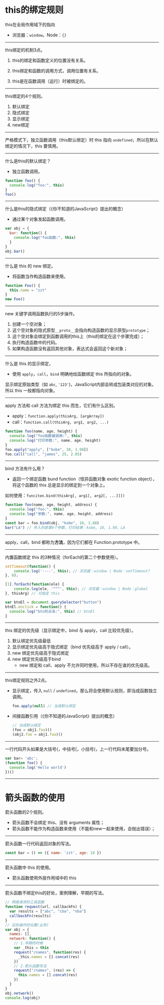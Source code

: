 # this的绑定规则

this在全局作用域下的指向

- 浏览器：`window`。Node：`{}`

-----

this绑定的机制3点。

1. this的绑定和函数定义的位置没有关系。

2. this绑定和函数的调用方式，调用位置有关系。

3. this是在函数调用（运行）时被绑定的。

-----

this绑定的4个规则。

1. 默认绑定
2. 隐式绑定
3. 显示绑定
4. new绑定

-----

严格模式下，独立函数调用（this默认绑定）时 this 指向 `undefined`，所以在默认绑定的情况下，this 要慎用。

-----

什么是this的默认绑定？

- 独立函数调用。

```javascript
function foo() {
  console.log("foo:", this)
}
foo()
```

-----

什么是this的隐式绑定（《你不知道的JavaScript》提出的概念）

- 通过某个对象发起函数调用。

```javascript
var obj = {
  bar: function() {
    console.log("foo函数:", this)
  }
}
obj.bar()
```

-----

什么是 this 的 new 绑定。

- 将函数当作构造函数来使用。

```javascript
function Foo() {
  this.name = "zzt"
}
new Foo()
```

-----

new 关键字调用函数执行的5步操作。

1. 创建一个空对象； 
2. 这个空对象的隐式原型`__proto__`会指向构造函数的显示原型`prototype`； 
3. 这个空对象会绑定到函数调用的this上（this的绑定在这个步骤完成）；
4. 执行构造函数中的代码。
5. 如果构造函数没有返回其他对象，表达式会返回这个新对象；

-----

什么是 this 的显示绑定，

- 使用 `apply`，`call`，`bind` 明确地给函数绑定 this 所指向的对象。

显示绑定原始类型（如 `abc`, `'123'`)，JavaScript内部会转成包装类对应的对象。所以 this 一般都指向对象。

-----

apply 方法和 call 方法为绑定 this 而生，它们有什么区别。

- apply：`function.apply(thisArg, [argArray])`
- call：`function.call(thisArg, arg1, arg2, ...)`

```javascript
function foo(name, age, height) {
  console.log("foo函数被调用:", this)
  console.log("打印参数:", name, age, height)
}
foo.apply("apply", ["kobe", 30, 1.98])
foo.call("call", "james", 25, 2.05)
```

-----

bind 方法有什么用？

- 返回一个绑定函数 bund function（怪异函数对象 exotic function object），将这个函数的 this 总是显示的绑定到一个对象上。

如何使用：`funciton.bind(thisArg[, arg1[, arg2[, ...]]])`

```javascript
function foo(name, age, height, address) {
  console.log("foo:", this)
  console.log("参数:", name, age, height, address) 
}
const bar = foo.bind(obj, "kobe", 18, 1.88)
bar("LA") // 传入的是第4个参数，打印结果：kobe, 18, 1.88，LA
```

-----

apply，call，bind 都称为**方法**，因为它们都在 Function.prototype 中。

-----

内置函数绑定 this 的3种情况（forEach的第二个参数使用）。

```javascript
setTimeout(function() {
	console.log('----', this); // 浏览器：window | Node：setTimeout?
}, 0);

[1].forEach(function(ele) {
	console.log(ele, '^^^', this); // 浏览器：window | Node：global
}, thisArg) // 可指定 this

var btnEl = document.querySelector("button")
btnEl.onclick = function() {
  console.log("btn的点击:", this) // btnEl
}
```

-----

this 绑定的优先级（显示绑定中，bind 与 apply，call 比较优先级）。

 1. 默认绑定优先级最低
 2. 显示绑定优先级高于隐式绑定（bind 优先级高于 apply / call）。
 3. new 绑定优先级高于隐式绑定
 4. new 绑定优先级高于bind
	- new 绑定和 call、apply 不允许同时使用，所以不存在谁的优先级高。

-----

this绑定规则之外2点。

- 显示绑定，传入 `null` / `undefined`，那么将会使用默认规则，即当成函数独立调用。

  ```javascript
  foo.apply(null) // 当成默认绑定
  ```

- 间接函数引用（《你不知道的JavaScript》提出的概念）

  ```javascript
  // 当成默认绑定
  (foo = obj1.foo)()
  (obj2.foo = obj1.foo)()
  ```

-----

一行代码开头如果是大括号{，中括号[，小括号(，上一行代码末尾要加分号。

```javascript
var bar= 'abc';
(function foo() {
  console.log('Hello world')
})()
```

-----

# 箭头函数的使用

箭头函数的2个规则。

- 箭头函数不会绑定 this、没有 arguments 属性； 
- 箭头函数不能作为构造函数来使用（不能和new一起来使用，会抛出错误）；

-----

箭头函数一行代码返回对象的写法。

```javascript
const bar = () => ({ name: 'zzt', age: 18 })
```

-----

箭头函数中 this 的使用。

- 箭头函数使用外层作用域中的 this

-----

箭头函数不绑定this的好处，案例理解，早期的写法。

```javascript
// 网络请求的工具函数
function request(url, callbackFn) {
  var results = ["abc", "cba", "nba"]
  callbackFn(results)
}
// 实际操作的位置(业务)
var obj = {
  names: [],
  network: function() {
    // 1.早期的时候
    var _this = this
    request("/names", function(res) {
      _this.names = [].concat(res)
    })
    // 2.箭头函数写法
    request("/names", (res) => {
      this.names = [].concat(res)
    })
  }
}
obj.network()
console.log(obj)
```

